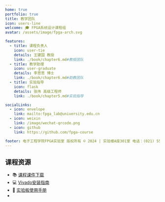 ```yaml
---
home: true
portfolio: true
title: 教学团队
icon: users-line
welcome: 🎓 FPGA系统设计课程组
avatar: /assets/image/fpga-arch.svg

features:
  - title: 课程负责人
    icon: user-tie
    details: 王建国 教授
    link: ./book/chapter6.md#教授团队
  - title: 教学助理
    icon: user-graduate
    details: 李思思 博士
    link: ./book/chapter6.md#助教团队
  - title: 实验指导
    icon: flask
    details: 张伟 高级工程师
    link: ./book/chapter5.md#实验指导

socialLinks:
  - icon: envelope
    link: mailto:fpga_lab@university.edu.cn
  - icon: weixin
    link: /image/wechat-qrcode.png
  - icon: github
    link: https://github.com/fpga-course

footer: 电子工程学院FPGA实验室 版权所有 © 2024 | 实验楼A座301室 电话：(021) 5566-7788
---
```


## 课程资源
- 📚 [课程课件下载](./book/chapter1.md#课件下载)
- 💻 [Vivado安装指南](./book/chapter2.md#环境配置)
- 🔧 [实验板使用手册](./book/chapter5.md#设备操作)
-

